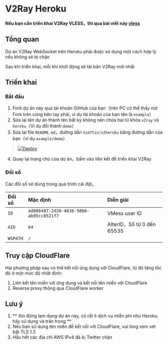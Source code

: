 # V2Ray Heroku

**Nếu bạn cần triển khai V2Ray VLESS，thì qua bài viết này [vless](https://github.com/bclswl0827/v2ray-heroku/tree/vless)**

## Tổng quan

Dự án V2Ray WebSocket trên Heroku phải được sử dụng một cách hợp lý nếu không sẽ bị chặn

Sau khi triển khai, mỗi khi khởi động sẽ tải bản V2Ray mới nhất

## Triển khai
 
### Bắt đầu

 1. Fork dự án này qua tài khoản GitHub của bạn（trên PC có thể thấy nút Fork trên cùng bên tay phải, ví dụ tài khoản của bạn tên là `example`）
 2. Sửa lại tên dự án thành tên bất kỳ không nên chứa hai từ khóa `v2ray` và `heroku`（Ví dụ đổi thành `demo`）
 3. Sửa lại file `README.md`，đường dẫn `kim7tin/v2heroku` bằng đường dẫn của bạn（ví dụ `example/demo`）

> [![Deploy](https://www.herokucdn.com/deploy/button.png)](https://dashboard.heroku.com/new?template=https://github.com/dangnguyentran/v2rayhero)

 4. Quay lại trang chủ của dự án，bấm vào liên kết để triển khai V2Ray

### Đối số

Các đối số sẽ dùng trong quá trình cài đặt。

| Đối số | Mặc định | Diễn giải |
| :--- | :--- | :--- |
| `ID` | `ad806487-2d26-4636-98b6-ab85cc8521f7` | VMess user ID |
| `AID` | `64` | AlterID，Số từ 0 đến 65535 |
| `WSPATH` | `/` | |

## Truy cập CloudFlare

Hai phương pháp sau có thể kết nối ứng dụng với CloudFlare, từ đó tăng tốc độ ở một mức độ nhất định:

1. Liên kết tên miền với ứng dụng và kết nối tên miền với CloudFlare
2. Reverse proxy thông qua CloudFlare worker 

## Lưu ý

 1. ** Xin đừng lạm dụng dự án này, có rất ít dịch vụ miễn phí như Heroku, hãy sử dụng và trân trọng **
 2. Nếu bạn sử dụng tên miền để kết nối với CloudFlare, vui lòng xem xét bật TLS 1.3 
 3. Hầu hết các địa chỉ AWS IPv4 đã bị Twitter chặn 
